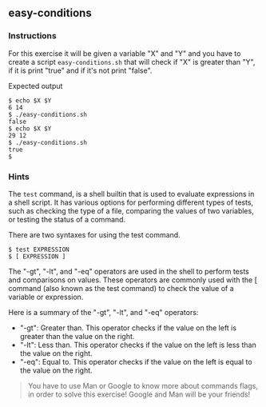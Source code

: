 ## easy-conditions

### Instructions

For this exercise it will be given a variable "X" and "Y" and you have to create a script `easy-conditions.sh` that will check if "X" is greater than "Y", if it is print "true" and if it's not print "false".

Expected output

```console
$ echo $X $Y
6 14
$ ./easy-conditions.sh
false
$ echo $X $Y
29 12
$ ./easy-conditions.sh
true
$
```

### Hints

The `test` command, is a shell builtin that is used to evaluate expressions in a shell script. It has various options for performing different types of tests, such as checking the type of a file, comparing the values of two variables, or testing the status of a command.

There are two syntaxes for using the test command.

```console
$ test EXPRESSION
$ [ EXPRESSION ]
```

The "-gt", "-lt", and "-eq" operators are used in the shell to perform tests and comparisons on values. These operators are commonly used with the [ command (also known as the test command) to check the value of a variable or expression.

Here is a summary of the "-gt", "-lt", and "-eq" operators:

- "-gt": Greater than. This operator checks if the value on the left is greater than the value on the right.
- "-lt": Less than. This operator checks if the value on the left is less than the value on the right.
- "-eq": Equal to. This operator checks if the value on the left is equal to the value on the right.

> You have to use Man or Google to know more about commands flags, in order to solve this exercise!
> Google and Man will be your friends!
